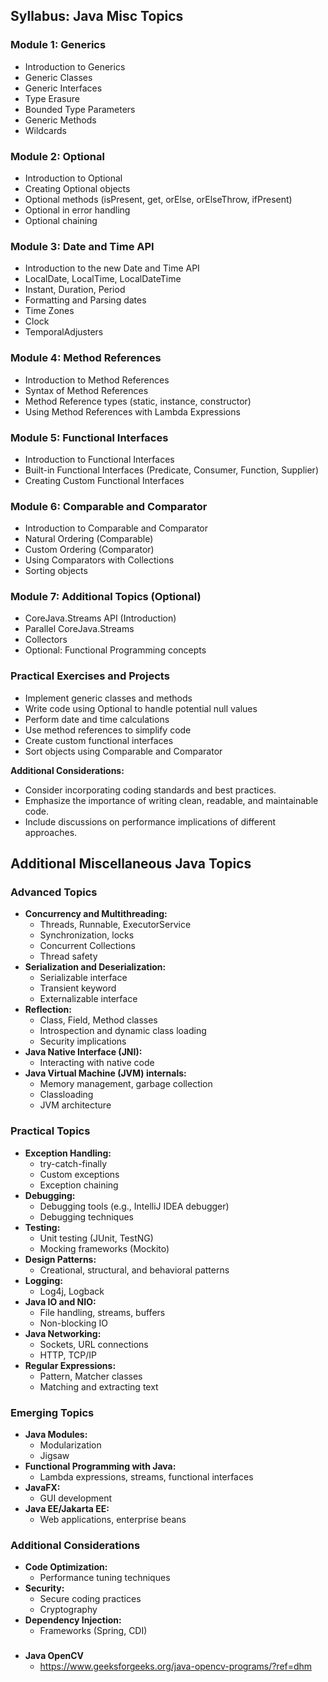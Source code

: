 ## Syllabus: Java Misc Topics

### Module 1: Generics
* Introduction to Generics
* Generic Classes
* Generic Interfaces
* Type Erasure
* Bounded Type Parameters
* Generic Methods
* Wildcards

### Module 2: Optional
* Introduction to Optional
* Creating Optional objects
* Optional methods (isPresent, get, orElse, orElseThrow, ifPresent)
* Optional in error handling
* Optional chaining

### Module 3: Date and Time API
* Introduction to the new Date and Time API
* LocalDate, LocalTime, LocalDateTime
* Instant, Duration, Period
* Formatting and Parsing dates
* Time Zones
* Clock
* TemporalAdjusters

### Module 4: Method References
* Introduction to Method References
* Syntax of Method References
* Method Reference types (static, instance, constructor)
* Using Method References with Lambda Expressions

### Module 5: Functional Interfaces
* Introduction to Functional Interfaces
* Built-in Functional Interfaces (Predicate, Consumer, Function, Supplier)
* Creating Custom Functional Interfaces

### Module 6: Comparable and Comparator
* Introduction to Comparable and Comparator
* Natural Ordering (Comparable)
* Custom Ordering (Comparator)
* Using Comparators with Collections
* Sorting objects

### Module 7: Additional Topics (Optional)
* CoreJava.Streams API (Introduction)
* Parallel CoreJava.Streams
* Collectors
* Optional: Functional Programming concepts

### Practical Exercises and Projects
* Implement generic classes and methods
* Write code using Optional to handle potential null values
* Perform date and time calculations
* Use method references to simplify code
* Create custom functional interfaces
* Sort objects using Comparable and Comparator


**Additional Considerations:**
* Consider incorporating coding standards and best practices.
* Emphasize the importance of writing clean, readable, and maintainable code.
* Include discussions on performance implications of different approaches.




## Additional Miscellaneous Java Topics

### Advanced Topics
* **Concurrency and Multithreading:**
    * Threads, Runnable, ExecutorService
    * Synchronization, locks
    * Concurrent Collections
    * Thread safety
* **Serialization and Deserialization:**
    * Serializable interface
    * Transient keyword
    * Externalizable interface
* **Reflection:**
    * Class, Field, Method classes
    * Introspection and dynamic class loading
    * Security implications
* **Java Native Interface (JNI):**
    * Interacting with native code
* **Java Virtual Machine (JVM) internals:**
    * Memory management, garbage collection
    * Classloading
    * JVM architecture

### Practical Topics
* **Exception Handling:**
    * try-catch-finally
    * Custom exceptions
    * Exception chaining
* **Debugging:**
    * Debugging tools (e.g., IntelliJ IDEA debugger)
    * Debugging techniques
* **Testing:**
    * Unit testing (JUnit, TestNG)
    * Mocking frameworks (Mockito)
* **Design Patterns:**
    * Creational, structural, and behavioral patterns
* **Logging:**
    * Log4j, Logback
* **Java IO and NIO:**
    * File handling, streams, buffers
    * Non-blocking IO
* **Java Networking:**
    * Sockets, URL connections
    * HTTP, TCP/IP
* **Regular Expressions:**
    * Pattern, Matcher classes
    * Matching and extracting text

### Emerging Topics
* **Java Modules:**
    * Modularization
    * Jigsaw
* **Functional Programming with Java:**
    * Lambda expressions, streams, functional interfaces
* **JavaFX:**
    * GUI development
* **Java EE/Jakarta EE:**
    * Web applications, enterprise beans

### Additional Considerations
* **Code Optimization:**
    * Performance tuning techniques
* **Security:**
    * Secure coding practices
    * Cryptography
* **Dependency Injection:**
    * Frameworks (Spring, CDI)



###

* **Java OpenCV**
  * https://www.geeksforgeeks.org/java-opencv-programs/?ref=dhm
